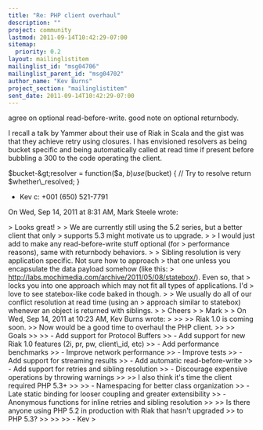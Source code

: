 ```yaml
---
title: "Re: PHP client overhaul"
description: ""
project: community
lastmod: 2011-09-14T10:42:29-07:00
sitemap:
  priority: 0.2
layout: mailinglistitem
mailinglist_id: "msg04706"
mailinglist_parent_id: "msg04702"
author_name: "Kev Burns"
project_section: "mailinglistitem"
sent_date: 2011-09-14T10:42:29-07:00
---
```



agree on optional read-before-write.
good note on optional returnbody.

I recall a talk by Yammer about their use of Riak in Scala and the gist was
that they achieve retry using closures.
I has envisioned resolvers as being bucket specific and being automatically
called at read time if present before bubbling a 300 to the code operating
the client.

$bucket-&gt;resolver = function($a, $b) use ($bucket) {
 // Try to resolve
 return $whether\\_resolved;
}

- Kev
c: +001 (650) 521-7791


On Wed, Sep 14, 2011 at 8:31 AM, Mark Steele wrote:

&gt; Looks great!
&gt;
&gt; We are currently still using the 5.2 series, but a better client that only
&gt; supports 5.3 might motivate us to upgrade.
&gt;
&gt; I would just add to make any read-before-write stuff optional (for
&gt; performance reasons), same with returnbody behaviors.
&gt;
&gt; Sibling resolution is very application specific. Not sure how to approach
&gt; that one unless you encapsulate the data payload somehow (like this:
&gt; http://labs.mochimedia.com/archive/2011/05/08/statebox/). Even so, that
&gt; locks you into one approach which may not fit all types of applications. I'd
&gt; love to see statebox-like code baked in though.
&gt;
&gt; We usually do all of our conflict resolution at read time (using an
&gt; approach similar to statebox) whenever an object is returned with siblings.
&gt;
&gt; Cheers
&gt;
&gt; Mark
&gt;
&gt; On Wed, Sep 14, 2011 at 10:23 AM, Kev Burns  wrote:
&gt;
&gt;&gt;
&gt;&gt; Riak 1.0 is coming soon.
&gt;&gt; Now would be a good time to overhaul the PHP client.
&gt;&gt;
&gt;&gt; Goals
&gt;&gt;
&gt;&gt; - Add support for Protocol Buffers
&gt;&gt; - Add support for new Riak 1.0 features (2i, pr, pw, client\\_id, etc)
&gt;&gt; - Add performance benchmarks
&gt;&gt; - Improve network performance
&gt;&gt; - Improve tests
&gt;&gt; - Add support for streaming results
&gt;&gt; - Add automatic read-before-write
&gt;&gt; - Add support for retries and sibling resolution
&gt;&gt; - Discourage expensive operations by throwing warnings
&gt;&gt;
&gt;&gt; I also think it's time the client required PHP 5.3+
&gt;&gt;
&gt;&gt; - Namespacing for better class organization
&gt;&gt; - Late static binding for looser coupling and greater extensibility
&gt;&gt; - Anonymous functions for inline retries and sibling resolution
&gt;&gt;
&gt;&gt; Is there anyone using PHP 5.2 in production with Riak that hasn't upgraded
&gt;&gt; to PHP 5.3?
&gt;&gt;
&gt;&gt;
&gt;&gt; - Kev
&gt;
